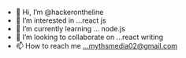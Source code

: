 - 👋 Hi, I’m @hackerontheline
- 👀 I’m interested in ...react js
- 🌱 I’m currently learning ... node.js
- 💞️ I’m looking to collaborate on ...react writing
- 📫 How to reach me ...mythsmedia02@gmail.com

<!---
hackerontheline/hackerontheline is a ✨ special ✨ repository because its `README.md` (this file) appears on your GitHub profile.
You can click the Preview link to take a look at your changes.
--->
